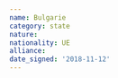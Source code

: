 ```yaml
---
name: Bulgarie
category: state
nature: 
nationality: UE
alliance: 
date_signed: '2018-11-12'
---
```

    
